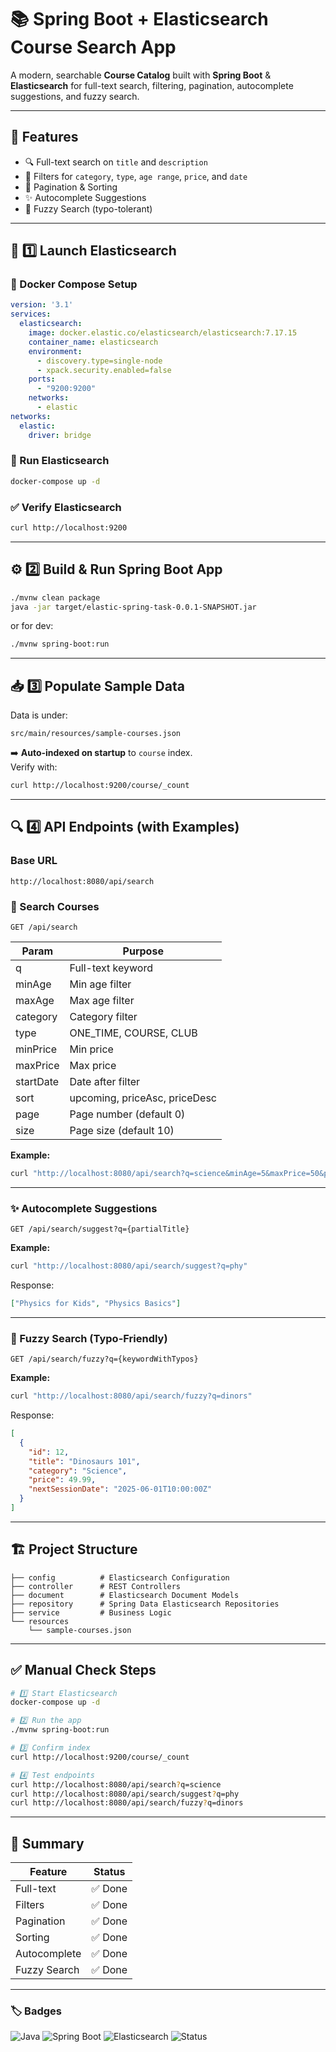 # 📚 Spring Boot + Elasticsearch Course Search App

A modern, searchable **Course Catalog** built with **Spring Boot** & **Elasticsearch** for full-text search, filtering, pagination, autocomplete suggestions, and fuzzy search.

---

## 🚀 Features
- 🔍 Full-text search on `title` and `description`
- 🎯 Filters for `category`, `type`, `age range`, `price`, and `date`
- 🔄 Pagination & Sorting
- ✨ Autocomplete Suggestions
- 🐛 Fuzzy Search (typo-tolerant)

---

## 🐳 1️⃣ Launch Elasticsearch

### 📂 Docker Compose Setup
```yaml
version: '3.1'
services:
  elasticsearch:
    image: docker.elastic.co/elasticsearch/elasticsearch:7.17.15
    container_name: elasticsearch
    environment:
      - discovery.type=single-node
      - xpack.security.enabled=false
    ports:
      - "9200:9200"
    networks:
      - elastic
networks:
  elastic:
    driver: bridge
```

### 🚀 Run Elasticsearch
```bash
docker-compose up -d
```

### ✅ Verify Elasticsearch
```bash
curl http://localhost:9200
```

---

## ⚙️ 2️⃣ Build & Run Spring Boot App
```bash
./mvnw clean package
java -jar target/elastic-spring-task-0.0.1-SNAPSHOT.jar
```

or for dev:
```bash
./mvnw spring-boot:run
```

---

## 📥 3️⃣ Populate Sample Data
Data is under:
```
src/main/resources/sample-courses.json
```

➡️ **Auto-indexed on startup** to `course` index.  
Verify with:
```bash
curl http://localhost:9200/course/_count
```

---

## 🔍 4️⃣ API Endpoints (with Examples)

### Base URL
```http
http://localhost:8080/api/search
```

### 🔎 Search Courses
```
GET /api/search
```

| Param    | Purpose           |
|----------|-------------------|
| q        | Full-text keyword  |
| minAge   | Min age filter     |
| maxAge   | Max age filter     |
| category | Category filter    |
| type     | ONE_TIME, COURSE, CLUB |
| minPrice | Min price          |
| maxPrice | Max price          |
| startDate| Date after filter   |
| sort     | upcoming, priceAsc, priceDesc |
| page     | Page number (default 0) |
| size     | Page size (default 10) |

**Example:**
```bash
curl "http://localhost:8080/api/search?q=science&minAge=5&maxPrice=50&page=0&size=5&sort=priceAsc"
```

---

### ✨ Autocomplete Suggestions
```
GET /api/search/suggest?q={partialTitle}
```

**Example:**
```bash
curl "http://localhost:8080/api/search/suggest?q=phy"
```

Response:
```json
["Physics for Kids", "Physics Basics"]
```

---

### 🐛 Fuzzy Search (Typo-Friendly)
```
GET /api/search/fuzzy?q={keywordWithTypos}
```

**Example:**
```bash
curl "http://localhost:8080/api/search/fuzzy?q=dinors"
```

Response:
```json
[
  {
    "id": 12,
    "title": "Dinosaurs 101",
    "category": "Science",
    "price": 49.99,
    "nextSessionDate": "2025-06-01T10:00:00Z"
  }
]
```

---

## 🏗️ Project Structure
```
├── config          # Elasticsearch Configuration
├── controller      # REST Controllers
├── document        # Elasticsearch Document Models
├── repository      # Spring Data Elasticsearch Repositories
├── service         # Business Logic
└── resources
    └── sample-courses.json
```

---

## ✅ Manual Check Steps
```bash
# 1️⃣ Start Elasticsearch
docker-compose up -d

# 2️⃣ Run the app
./mvnw spring-boot:run

# 3️⃣ Confirm index
curl http://localhost:9200/course/_count

# 4️⃣ Test endpoints
curl http://localhost:8080/api/search?q=science
curl http://localhost:8080/api/search/suggest?q=phy
curl http://localhost:8080/api/search/fuzzy?q=dinors
```

---

## 🏁 Summary
| Feature       | Status   |
|---------------|----------|
| Full-text     | ✅ Done   |
| Filters       | ✅ Done   |
| Pagination    | ✅ Done   |
| Sorting       | ✅ Done   |
| Autocomplete  | ✅ Done   |
| Fuzzy Search  | ✅ Done   |

---

### 🏷️ Badges
![Java](https://img.shields.io/badge/Java-17+-brightgreen?style=for-the-badge&logo=java)
![Spring Boot](https://img.shields.io/badge/Spring%20Boot-3.x-brightgreen?style=for-the-badge&logo=spring-boot)
![Elasticsearch](https://img.shields.io/badge/Elasticsearch-7.x-blue?style=for-the-badge&logo=elasticsearch)
![Status](https://img.shields.io/badge/Status-Completed-success?style=for-the-badge)
